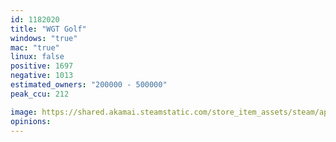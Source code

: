 ```yaml
---
id: 1182020
title: "WGT Golf"
windows: "true"
mac: "true"
linux: false
positive: 1697
negative: 1013
estimated_owners: "200000 - 500000"
peak_ccu: 212

image: https://shared.akamai.steamstatic.com/store_item_assets/steam/apps/1182020/header.jpg?t=1730817233
opinions:
---
```

